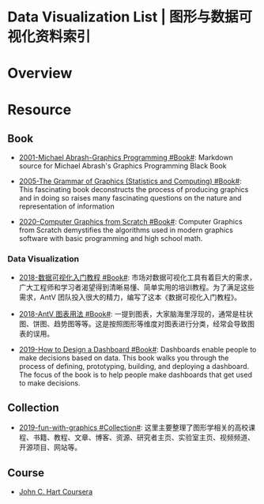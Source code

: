 # Data Visualization List | 图形与数据可视化资料索引

# Overview

# Resource

## Book

- [2001-Michael Abrash-Graphics Programming #Book#](https://github.com/jagregory/abrash-black-book): Markdown source for Michael Abrash's Graphics Programming Black Book

- [2005-The Grammar of Graphics (Statistics and Computing) #Book#](https://www.amazon.com/Grammar-Graphics-Statistics-Computing/dp/0387245448): This fascinating book deconstructs the process of producing graphics and in doing so raises many fascinating questions on the nature and representation of information

- [2020-Computer Graphics from Scratch #Book#](https://gabrielgambetta.com/computer-graphics-from-scratch/): Computer Graphics from Scratch demystifies the algorithms used in modern graphics software with basic programming and high school math.

### Data Visualization

- [2018-数据可视化入门教程 #Book#](https://www.yuque.com/mo-college/beginner-tutorial): 市场对数据可视化工具有着巨大的需求，广大工程师和学习者渴望得到清晰易懂、简单实用的培训教程。为了满足这些需求，AntV 团队投入很大的精力，编写了这本《数据可视化入门教程》。

- [2018-AntV 图表用法 #Book#](https://antv.alipay.com/zh-cn/vis/chart/index.html): 一提到图表，大家脑海里浮现的，通常是柱状图、饼图、趋势图等等。这是按照图形等维度对图表进行分类，经常会导致图表的误用。

- [2019-How to Design a Dashboard #Book#](https://dataschool.com/how-to-design-a-dashboard/): Dashboards enable people to make decisions based on data. This book walks you through the process of defining, prototyping, building, and deploying a dashboard. The focus of the book is to help people make dashboards that get used to make decisions.

## Collection

- [2019-fun-with-graphics #Collection#](https://github.com/FancyVin/fun-with-graphics): 这里主要整理了图形学相关的高校课程、书籍、教程、文章、博客、资源、研究者主页、实验室主页、视频频道、开源项目、网站等。

## Course

- [John C. Hart Coursera](https://zh.coursera.org/learn/datavisualization)

